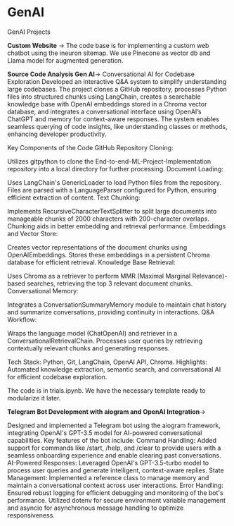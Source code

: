 # GenAI
GenAI Projects

**Custom Website** -> The code base is for implementing a custom web chatbot using the ineuron sitemap. We use Pinecone as vector db and Llama model for augmented generation.

**Source Code Analysis Gen AI**-> 
Conversational AI for Codebase Exploration
Developed an interactive Q&A system to simplify understanding large codebases. The project clones a GitHub repository, processes Python files into structured chunks using LangChain, creates a searchable knowledge base with OpenAI embeddings stored in a Chroma vector database, and integrates a conversational interface using OpenAI’s ChatGPT and memory for context-aware responses. The system enables seamless querying of code insights, like understanding classes or methods, enhancing developer productivity.

Key Components of the Code
GitHub Repository Cloning:

Utilizes gitpython to clone the End-to-end-ML-Project-Implementation repository into a local directory for further processing.
Document Loading:

Uses LangChain's GenericLoader to load Python files from the repository.
Files are parsed with a LanguageParser configured for Python, ensuring efficient extraction of content.
Text Chunking:

Implements RecursiveCharacterTextSplitter to split large documents into manageable chunks of 2000 characters with 200-character overlaps.
Chunking aids in better embedding and retrieval performance.
Embeddings and Vector Store:

Creates vector representations of the document chunks using OpenAIEmbeddings.
Stores these embeddings in a persistent Chroma database for efficient retrieval.
Knowledge Base Retrieval:

Uses Chroma as a retriever to perform MMR (Maximal Marginal Relevance)-based searches, retrieving the top 3 relevant document chunks.
Conversational Memory:

Integrates a ConversationSummaryMemory module to maintain chat history and summarize conversations, providing continuity in interactions.
Q&A Workflow:

Wraps the language model (ChatOpenAI) and retriever in a ConversationalRetrievalChain.
Processes user queries by retrieving contextually relevant chunks and generating responses.

Tech Stack: Python, Git, LangChain, OpenAI API, Chroma.
Highlights: Automated knowledge extraction, semantic search, and conversational AI for efficient codebase exploration.

The code is in trials.ipynb. 
We have the necessary template ready to modularize it later.


**Telegram Bot Development with aiogram and OpenAI Integration**->

Designed and implemented a Telegram bot using the aiogram framework, integrating OpenAI's GPT-3.5 model for AI-powered conversational capabilities.
Key features of the bot include:
Command Handling: Added support for commands like /start, /help, and /clear to provide users with a seamless onboarding experience and enable clearing past conversations.
AI-Powered Responses: Leveraged OpenAI's GPT-3.5-turbo model to process user queries and generate intelligent, context-aware replies.
State Management: Implemented a reference class to manage memory and maintain a conversational context across user interactions.
Error Handling: Ensured robust logging for efficient debugging and monitoring of the bot's performance.
Utilized dotenv for secure environment variable management and asyncio for asynchronous message handling to optimize responsiveness.

